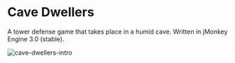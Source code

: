Cave Dwellers
==================

A tower defense game that takes place in a humid cave. Written in jMonkey Engine 3.0 (stable).

![cave-dwellers-intro](https://f.cloud.github.com/assets/4027178/1918044/a1a17c00-7db0-11e3-8fbc-7a16630e3134.gif)
